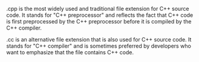 .cpp is the most widely used and traditional file extension 
for C++ source code.  It stands for "C++ preprocessor" and
reflects the fact that C++ code is first preprocessed by the
C++ preprocessor before it is compiled by the C++ compiler.

.cc is an alternative file extension that is also used for
C++ source code. It stands for "C++ compiler" and is sometimes 
preferred by developers who want to emphasize that the file 
contains C++ code.